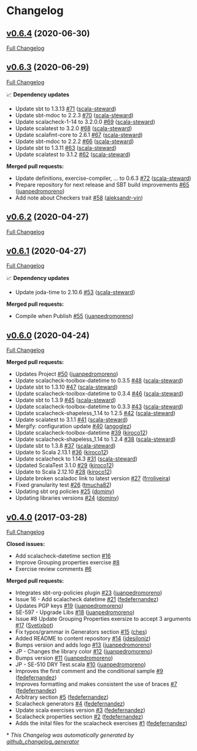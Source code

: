 # Changelog

## [v0.6.4](https://github.com/scala-exercises/exercises-scalacheck/tree/v0.6.4) (2020-06-30)

[Full Changelog](https://github.com/scala-exercises/exercises-scalacheck/compare/v0.6.3...v0.6.4)

## [v0.6.3](https://github.com/scala-exercises/exercises-scalacheck/tree/v0.6.3) (2020-06-29)

[Full Changelog](https://github.com/scala-exercises/exercises-scalacheck/compare/v0.6.2...v0.6.3)

📈 **Dependency updates**

- Update sbt to 1.3.13 [\#71](https://github.com/scala-exercises/exercises-scalacheck/pull/71) ([scala-steward](https://github.com/scala-steward))
- Update sbt-mdoc to 2.2.3 [\#70](https://github.com/scala-exercises/exercises-scalacheck/pull/70) ([scala-steward](https://github.com/scala-steward))
- Update scalacheck-1-14 to 3.2.0.0 [\#69](https://github.com/scala-exercises/exercises-scalacheck/pull/69) ([scala-steward](https://github.com/scala-steward))
- Update scalatest to 3.2.0 [\#68](https://github.com/scala-exercises/exercises-scalacheck/pull/68) ([scala-steward](https://github.com/scala-steward))
- Update scalafmt-core to 2.6.1 [\#67](https://github.com/scala-exercises/exercises-scalacheck/pull/67) ([scala-steward](https://github.com/scala-steward))
- Update sbt-mdoc to 2.2.2 [\#66](https://github.com/scala-exercises/exercises-scalacheck/pull/66) ([scala-steward](https://github.com/scala-steward))
- Update sbt to 1.3.11 [\#63](https://github.com/scala-exercises/exercises-scalacheck/pull/63) ([scala-steward](https://github.com/scala-steward))
- Update scalatest to 3.1.2 [\#62](https://github.com/scala-exercises/exercises-scalacheck/pull/62) ([scala-steward](https://github.com/scala-steward))

**Merged pull requests:**

- Update definitions, exercise-compiler, ... to 0.6.3 [\#72](https://github.com/scala-exercises/exercises-scalacheck/pull/72) ([scala-steward](https://github.com/scala-steward))
- Prepare repository for next  release and SBT build improvements [\#65](https://github.com/scala-exercises/exercises-scalacheck/pull/65) ([juanpedromoreno](https://github.com/juanpedromoreno))
- Add note about Checkers trait [\#58](https://github.com/scala-exercises/exercises-scalacheck/pull/58) ([aleksandr-vin](https://github.com/aleksandr-vin))

## [v0.6.2](https://github.com/scala-exercises/exercises-scalacheck/tree/v0.6.2) (2020-04-27)

[Full Changelog](https://github.com/scala-exercises/exercises-scalacheck/compare/v0.6.1...v0.6.2)

## [v0.6.1](https://github.com/scala-exercises/exercises-scalacheck/tree/v0.6.1) (2020-04-27)

[Full Changelog](https://github.com/scala-exercises/exercises-scalacheck/compare/v0.6.0...v0.6.1)

📈 **Dependency updates**

- Update joda-time to 2.10.6 [\#53](https://github.com/scala-exercises/exercises-scalacheck/pull/53) ([scala-steward](https://github.com/scala-steward))

**Merged pull requests:**

- Compile when Publish [\#55](https://github.com/scala-exercises/exercises-scalacheck/pull/55) ([juanpedromoreno](https://github.com/juanpedromoreno))

## [v0.6.0](https://github.com/scala-exercises/exercises-scalacheck/tree/v0.6.0) (2020-04-24)

[Full Changelog](https://github.com/scala-exercises/exercises-scalacheck/compare/v0.4.0...v0.6.0)

**Merged pull requests:**

- Updates Project [\#50](https://github.com/scala-exercises/exercises-scalacheck/pull/50) ([juanpedromoreno](https://github.com/juanpedromoreno))
- Update scalacheck-toolbox-datetime to 0.3.5 [\#48](https://github.com/scala-exercises/exercises-scalacheck/pull/48) ([scala-steward](https://github.com/scala-steward))
- Update sbt to 1.3.10 [\#47](https://github.com/scala-exercises/exercises-scalacheck/pull/47) ([scala-steward](https://github.com/scala-steward))
- Update scalacheck-toolbox-datetime to 0.3.4 [\#46](https://github.com/scala-exercises/exercises-scalacheck/pull/46) ([scala-steward](https://github.com/scala-steward))
- Update sbt to 1.3.9 [\#45](https://github.com/scala-exercises/exercises-scalacheck/pull/45) ([scala-steward](https://github.com/scala-steward))
- Update scalacheck-toolbox-datetime to 0.3.3 [\#43](https://github.com/scala-exercises/exercises-scalacheck/pull/43) ([scala-steward](https://github.com/scala-steward))
- Update scalacheck-shapeless\_1.14 to 1.2.5 [\#42](https://github.com/scala-exercises/exercises-scalacheck/pull/42) ([scala-steward](https://github.com/scala-steward))
- Update scalatest to 3.1.1 [\#41](https://github.com/scala-exercises/exercises-scalacheck/pull/41) ([scala-steward](https://github.com/scala-steward))
- Mergify: configuration update [\#40](https://github.com/scala-exercises/exercises-scalacheck/pull/40) ([angoglez](https://github.com/angoglez))
- Update scalacheck-toolbox-datetime [\#39](https://github.com/scala-exercises/exercises-scalacheck/pull/39) ([kiroco12](https://github.com/kiroco12))
- Update scalacheck-shapeless\_1.14 to 1.2.4 [\#38](https://github.com/scala-exercises/exercises-scalacheck/pull/38) ([scala-steward](https://github.com/scala-steward))
- Update sbt to 1.3.8 [\#37](https://github.com/scala-exercises/exercises-scalacheck/pull/37) ([scala-steward](https://github.com/scala-steward))
- Update to Scala 2.13.1 [\#36](https://github.com/scala-exercises/exercises-scalacheck/pull/36) ([kiroco12](https://github.com/kiroco12))
- Update scalacheck to 1.14.3 [\#31](https://github.com/scala-exercises/exercises-scalacheck/pull/31) ([scala-steward](https://github.com/scala-steward))
- Updated ScalaTest 3.1.0 [\#29](https://github.com/scala-exercises/exercises-scalacheck/pull/29) ([kiroco12](https://github.com/kiroco12))
- Update to Scala 2.12.10 [\#28](https://github.com/scala-exercises/exercises-scalacheck/pull/28) ([kiroco12](https://github.com/kiroco12))
- Update broken scaladoc link to latest version [\#27](https://github.com/scala-exercises/exercises-scalacheck/pull/27) ([frroliveira](https://github.com/frroliveira))
- Fixed granularity test [\#26](https://github.com/scala-exercises/exercises-scalacheck/pull/26) ([tmucha82](https://github.com/tmucha82))
- Updating sbt org policies [\#25](https://github.com/scala-exercises/exercises-scalacheck/pull/25) ([dominv](https://github.com/dominv))
- Updating libraries versions [\#24](https://github.com/scala-exercises/exercises-scalacheck/pull/24) ([dominv](https://github.com/dominv))

## [v0.4.0](https://github.com/scala-exercises/exercises-scalacheck/tree/v0.4.0) (2017-03-28)

[Full Changelog](https://github.com/scala-exercises/exercises-scalacheck/compare/5b762ff3623a09fa52016f3d989836335030d370...v0.4.0)

**Closed issues:**

- Add scalacheck-datetime section [\#16](https://github.com/scala-exercises/exercises-scalacheck/issues/16)
- Improve Grouping properties exercise [\#8](https://github.com/scala-exercises/exercises-scalacheck/issues/8)
- Exercise review comments [\#6](https://github.com/scala-exercises/exercises-scalacheck/issues/6)

**Merged pull requests:**

- Integrates sbt-org-policies plugin [\#23](https://github.com/scala-exercises/exercises-scalacheck/pull/23) ([juanpedromoreno](https://github.com/juanpedromoreno))
- Issue 16 - Add scalacheck datetime [\#21](https://github.com/scala-exercises/exercises-scalacheck/pull/21) ([fedefernandez](https://github.com/fedefernandez))
- Updates PGP keys [\#19](https://github.com/scala-exercises/exercises-scalacheck/pull/19) ([juanpedromoreno](https://github.com/juanpedromoreno))
- SE-597 - Upgrade Libs [\#18](https://github.com/scala-exercises/exercises-scalacheck/pull/18) ([juanpedromoreno](https://github.com/juanpedromoreno))
- Issue \#8 Update Grouping Properties exersize to accept 3 arguments [\#17](https://github.com/scala-exercises/exercises-scalacheck/pull/17) ([Svetixbot](https://github.com/Svetixbot))
- Fix typos/grammar in Generators section [\#15](https://github.com/scala-exercises/exercises-scalacheck/pull/15) ([ches](https://github.com/ches))
- Added README to content repository [\#14](https://github.com/scala-exercises/exercises-scalacheck/pull/14) ([jdesiloniz](https://github.com/jdesiloniz))
- Bumps version and adds logo [\#13](https://github.com/scala-exercises/exercises-scalacheck/pull/13) ([juanpedromoreno](https://github.com/juanpedromoreno))
- JP - Changes the library color [\#12](https://github.com/scala-exercises/exercises-scalacheck/pull/12) ([juanpedromoreno](https://github.com/juanpedromoreno))
- Bumps version [\#11](https://github.com/scala-exercises/exercises-scalacheck/pull/11) ([juanpedromoreno](https://github.com/juanpedromoreno))
- JP - SE-510 DRY Test.scala [\#10](https://github.com/scala-exercises/exercises-scalacheck/pull/10) ([juanpedromoreno](https://github.com/juanpedromoreno))
- Improves the first comment and the conditional sample [\#9](https://github.com/scala-exercises/exercises-scalacheck/pull/9) ([fedefernandez](https://github.com/fedefernandez))
- Improves formatting and makes consistent the use of braces [\#7](https://github.com/scala-exercises/exercises-scalacheck/pull/7) ([fedefernandez](https://github.com/fedefernandez))
- Arbitrary section [\#5](https://github.com/scala-exercises/exercises-scalacheck/pull/5) ([fedefernandez](https://github.com/fedefernandez))
- Scalacheck generators [\#4](https://github.com/scala-exercises/exercises-scalacheck/pull/4) ([fedefernandez](https://github.com/fedefernandez))
- Update scala exercises version [\#3](https://github.com/scala-exercises/exercises-scalacheck/pull/3) ([fedefernandez](https://github.com/fedefernandez))
- Scalacheck properties section [\#2](https://github.com/scala-exercises/exercises-scalacheck/pull/2) ([fedefernandez](https://github.com/fedefernandez))
- Adds the inital files for the scalacheck exercises [\#1](https://github.com/scala-exercises/exercises-scalacheck/pull/1) ([fedefernandez](https://github.com/fedefernandez))



\* *This Changelog was automatically generated by [github_changelog_generator](https://github.com/github-changelog-generator/github-changelog-generator)*
